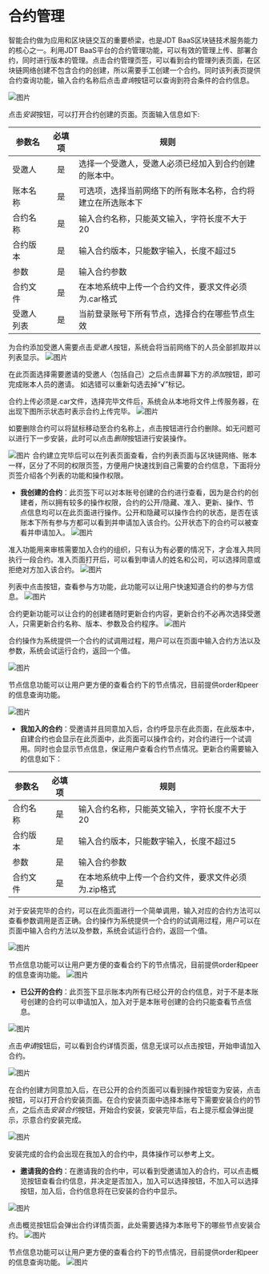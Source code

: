 # 合约管理

智能合约做为应用和区块链交互的重要桥梁，也是JDT BaaS区块链技术服务能力的核心之一。利用JDT BaaS平台的合约管理功能，可以有效的管理上传、部署合约，同时进行版本的管理。点击合约管理页签，可以看到合约管理列表页面，在区块链网络创建不包含合约的创建，所以需要手工创建一个合约。同时该列表页提供合约查询功能，输入合约名称后点击*查询*按钮可以查询到符合条件的合约信息。

![图片](../../../../../image/JD-Blockchain-Open-Platform/Getting-Started/Pic/consortium43.png)


点击*安装*按钮，可以打开合约创建的页面。页面输入信息如下:


|参数名|	必填项|	规则|
|----------|:----------:|------|
|受邀人|	是|	选择一个受邀人，受邀人必须已经加入到合约创建的账本中。|
|账本名称	|是|	可选项，选择当前网络下的所有账本名称，合约将建立在所选账本下|
|合约名称|	是|	输入合约名称，只能英文输入，字符长度不大于20|
|合约版本|	是	|输入合约版本，只能数字输入，长度不超过5|
|参数|	是|	输入合约参数|
|合约文件|	是|	在本地系统中上传一个合约文件，要求文件必须为.car格式|
|受邀人列表|	是|	当前登录账号下所有节点，选择合约在哪些节点生效|

为合约添加受邀人需要点击*受邀人*按钮，系统会将当前网络下的人员全部抓取并以列表显示。
![图片](../../../../../image/JD-Blockchain-Open-Platform/Getting-Started/Pic/anzhuangheyue_syr.jpg)

在此页面选择需要邀请的受邀人（包括自己）之后点击屏幕下方的*添加*按钮，即可完成账本人员的邀请。 如选错可以重新勾选去掉“√”标记。


合约上传必须是.car文件，选择完毕文件后，系统会从本地将文件上传服务器，在出现下图所示状态时表示合约上传完毕。
![图片](../../../../../image/JD-Blockchain-Open-Platform/Getting-Started/Pic/anzhuangheyue_sclm.jpg)


如要删除合约可以将鼠标移动至合约名称上，点击按钮进行合约删除。如无问题可以进行下一步安装，此时可以点击*删除*按钮进行安装操作。

![图片](../../../../../image/JD-Blockchain-Open-Platform/Getting-Started/Pic/consortium47.png)
合约建立完毕后可以在列表页面查看，合约列表页面与区块链网络、账本一样，区分了不同的权限页签，方便用户快速找到自己需要的合约信息，下面将分页签介绍各个列表的功能和操作权限。

* **我创建的合约**：此页签下可以对本账号创建的合约进行查看，因为是合约的创建者，所以拥有较多的操作权限，合约的公开/隐藏、准入、更新、操作、节点信息均可以在此页面进行操作。公开和隐藏可以操作合约的状态，是否在该账本下所有参与方都可以看到并申请加入该合约。公开状态下的合约可以被查看并申请加入。
![图片](../../../../../image/JD-Blockchain-Open-Platform/Getting-Started/Pic/consortium48.png)

准入功能用来审核需要加入合约的组织，只有认为有必要的情况下，才会准入共同执行一段合约。准入页面打开后，可以看到申请人的姓名和公司，可以选择同意或拒绝对方加入该合约。
![图片](../../../../../image/JD-Blockchain-Open-Platform/Getting-Started/Pic/consortium49.png)

列表中点击按钮，查看参与方功能，此功能可以让用户快速知道合约的参与方信息。
![图片](../../../../../image/JD-Blockchain-Open-Platform/Getting-Started/Pic/consortium50.png)

合约更新功能可以让合约的创建者随时更新合约内容，更新合约不必再次选择受邀人，只需更新合约名称、版本、参数及合约程序。
![图片](../../../../../image/JD-Blockchain-Open-Platform/Getting-Started/Pic/consortium51.png)

合约操作为系统提供一个合约的试调用过程，用户可以在页面中输入合约方法以及参数，系统会试运行合约，返回一个值。


![图片](../../../../../image/JD-Blockchain-Open-Platform/Getting-Started/Pic/consortium52.png)


节点信息功能可以让用户更方便的查看合约下的节点情况，目前提供order和peer的信息查询功能。

![图片](../../../../../image/JD-Blockchain-Open-Platform/Getting-Started/Pic/consortium53.png)

* **我加入的合约**：受邀请并且同意加入后，合约呼显示在此页面，在此版本中，自建合约也会显示在此页面中，此页面可以操作合约，对合约进行一个试调用。同时也会显示节点信息，保证用户查看合约节点情况。更新合约需要输入的信息如下：

|参数名|	必填项|	规则|
|----------|:----------:|------|
|合约名称	|是|	输入合约名称，只能英文输入，字符长度不大于20
|合约版本|	是|	输入合约版本，只能数字输入，长度不超过5
|参数|	是|	输入合约参数
|合约文件|	是|	在本地系统中上传一个合约文件，要求文件必须为.zip格式

对于安装完毕的合约，可以在此页面进行一个简单调用，输入对应的合约方法可以查看参数调用是否正确。合约操作为系统提供一个合约的试调用过程，用户可以在页面中输入合约方法以及参数，系统会试运行合约，返回一个值。

![图片](../../../../../image/JD-Blockchain-Open-Platform/Getting-Started/Pic/consortium54.png)

节点信息功能可以让用户更方便的查看合约下的节点情况，目前提供order和peer的信息查询功能。
![图片](../../../../../image/JD-Blockchain-Open-Platform/Getting-Started/Pic/consortium55.png)


* **已公开的合约**：此页签下显示账本内所有已经公开的合约信息，对于不是本账号创建的合约可以申请加入，加入对于是本账号创建的合约只能查看节点信息。

![图片](../../../../../image/JD-Blockchain-Open-Platform/Getting-Started/Pic/consortium56.png)


点击*申请*按钮后，可以看到合约详情页面，信息无误可以点击按钮，开始申请加入合约。

![图片](../../../../../image/JD-Blockchain-Open-Platform/Getting-Started/Pic/consortium57.png)

在合约创建方同意加入后，在已公开的合约页面可以看到操作按钮变为安装，点击按钮，可以打开合约安装页面。在合约安装页面中选择本账号下需要安装合约的节点，之后点击*安装合约*按钮，开始合约安装，安装完毕后，右上提示框会弹出提示，示意合约安装完成。

![图片](../../../../../image/JD-Blockchain-Open-Platform/Getting-Started/Pic/consortium58.png)


安装完成的合约会出现在我加入的合约中，具体操作可以参考上文。

* **邀请我的合约**：在邀请我的合约中，可以看到受邀请加入的合约，可以点击概览按钮查看合约信息，并决定是否加入，加入可以选择按钮，不加入可以选择按钮，加入后，合约信息将在已安装的合约中显示。


![图片](../../../../../image/JD-Blockchain-Open-Platform/Getting-Started/Pic/consortium59.png)

点击概览按钮后会弹出合约详情页面，此处需要选择为本账号下的哪些节点安装合约。
![图片](../../../../../image/JD-Blockchain-Open-Platform/Getting-Started/Pic/consortium60.png)


节点信息功能可以让用户更方便的查看合约下的节点情况，目前提供order和peer的信息查询功能。
![图片](../../../../../image/JD-Blockchain-Open-Platform/Getting-Started/Pic/consortium61.png)